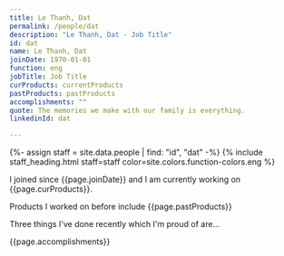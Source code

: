 ```yaml
---
title: Le Thanh, Dat
permalink: /people/dat
description: "Le Thanh, Dat - Job Title"
id: dat
name: Le Thanh, Dat
joinDate: 1970-01-01
function: eng
jobTitle: Job Title
curProducts: currentProducts
pastProducts: pastProducts
accomplishments: ""
quote: The memories we make with our family is everything.
linkedinId: dat

---
```


{%- assign staff = site.data.people | find: "id", "dat" -%}
{% include staff_heading.html staff=staff color=site.colors.function-colors.eng %}

<p>I joined since {{page.joinDate}} and I am currently working on {{page.curProducts}}.</p>

<p>Products I worked on before include {{page.pastProducts}}</p>

<p>Three things I've done recently which I'm proud of are...</p>
{{page.accomplishments}}
